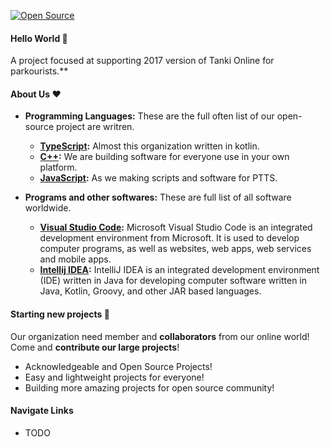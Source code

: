 [![Open Source](https://readme-typing-svg.herokuapp.com?size=30&center=true&multiline=true&width=960&height=200&lines=Hello%2C+This+is+PTTS-team%F0%9F%91%8B;We+group+of+Developers+prefer+open+source+projects+%F0%9F%A4%9D;Thank+you+for+contributor+and+collborators%F0%9F%92%95)](https://ptts0.tk/)
#### Hello World :wave:
A project focused at supporting 2017 version of Tanki Online for parkourists.**

#### About Us :heart:
- **Programming Languages:** These are the full often list of our open-source project are writren.
  - **[TypeScript](https://kotlinlang.org):** Almost this organization written in kotlin.
  - **[C++](https://microsoft.com):** We are building software for everyone use in your own platform.
  - **[JavaScript](https://javascript.com/):** As we making scripts and software for PTTS.
  
- **Programs and other softwares:** These are full list of all software worldwide.
  - **[Visual Studio Code](https://code.visualstudio.com/):** Microsoft Visual Studio Code is an integrated development environment from Microsoft. It is used to develop computer programs, as well as websites, web apps, web services and mobile apps.
  - **[Intellij IDEA](https://www.jetbrains.com/idea/):** IntelliJ IDEA is an integrated development environment (IDE) written in Java for developing computer software written in Java, Kotlin, Groovy, and other JAR based languages.

#### Starting new projects :thinking:
Our organization need member and **collaborators** from our online world! <br>
Come and **contribute our large projects**!
- Acknowledgeable and Open Source Projects!
- Easy and lightweight projects for everyone!
- Building more amazing projects for open source community!

#### Navigate Links
  - TODO
